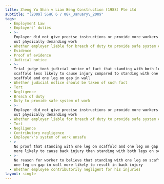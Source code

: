```yaml
---
title: Zheng Yu Shan v Lian Beng Construction (1988) Pte Ltd
subtitle: "[2009] SGHC 6 / 08\_January\_2009"
tags:
  - Employment Law
  - Employers’ duties
  - >-
    Employer did not give precise instructions or provide more workers to carry
    out physically demanding work
  - Whether employer liable for breach of duty to provide safe system of work
  - Evidence
  - Proof of evidence
  - Judicial notice
  - >-
    Trial judge took judicial notice of fact that standing with both legs on
    scaffold less likely to cause injury compared to standing with one leg on
    scaffold and one leg on gap in wall
  - Whether judicial notice should be taken of such fact
  - Tort
  - Negligence
  - Breach of duty
  - Duty to provide safe system of work
  - >-
    Employer did not give precise instructions or provide more workers to carry
    out physically demanding work
  - Whether employer liable for breach of duty to provide safe system of work
  - Tort
  - Negligence
  - Contributory negligence
  - Employer\'s system of work unsafe
  - >-
    No proof that standing with one leg on scaffold and one leg on gap in wall
    more likely to cause back injury than standing with both legs on scaffold
  - >-
    No reason for worker to believe that standing with one leg on scaffold and
    one leg on gap in wall more likely to result in back injury
  - Whether employee contributorily negligent for his injuries
layout: single
---
```


